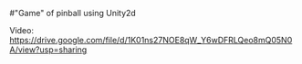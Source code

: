#"Game" of pinball using Unity2d

Video: https://drive.google.com/file/d/1K01ns27NOE8qW_Y6wDFRLQeo8mQ05N0A/view?usp=sharing

